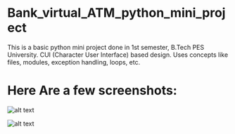 # Bank_virtual_ATM_python_mini_project

This is a basic python mini project done in 1st semester, B.Tech PES University. CUI (Character User Interface) based design.
Uses concepts like files, modules, exception handling, loops, etc.

# Here Are a few screenshots:

![alt text](https://github.com/hemanth-nag/Bank_vitualATM_python_mini_project/blob/master/screenshots/11.png)

![alt text](https://github.com/hemanth-nag/Bank_vitualATM_python_mini_project/blob/master/screenshots/22.png)

 
